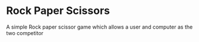 # Rock Paper Scissors
 A simple Rock paper scissor game which allows a user and computer as the two competitor

